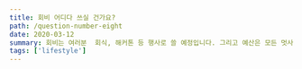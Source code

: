 ```yaml
---
title: 회비 어디다 쓰실 건가요?
path: /question-number-eight
date: 2020-03-12
summary: 회비는 여러분  회식, 해커톤 등 행사로 쓸 예정입니다. 그리고 예산은 모든 멋사분들과 합의 하에 쓸 예정입니다.
tags: ['lifestyle']
---
```

